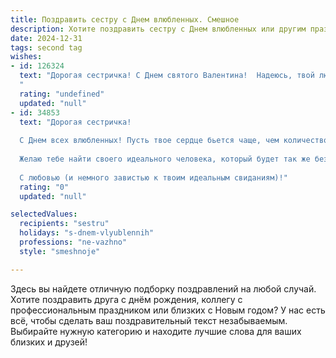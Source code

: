 ```yaml
---
title: Поздравить сестру с Днем влюбленных. Смешное
description: Хотите поздравить сестру с Днем влюбленных или другим праздником? Наш ИИ создаст незабываемое поздравление, а вы обязательно выделитесь среди других.  
date: 2024-12-31
tags: second tag
wishes:
- id: 126324
  text: "Дорогая сестричка! С Днем святого Валентина!  Надеюсь, твой любимый (или потенциальный)  подарит тебе не только цветы и конфеты, но и  год без стирки носков и горы немытой посуды!  Пусть ваша любовь будет яркой, как пожарная машина, и долгой, как сериал про зомби!  Целую!
  "
  rating: "undefined"
  updated: "null"
- id: 34853
  text: "Дорогая сестричка!
  
  С Днем всех влюбленных! Пусть твое сердце бьется чаще, чем количество раз, когда ты говоришь \"Я не знаю, что надеть!\" Помни, что любовь, как хорошая прическа, требует усилий: иногда нужна новая стрижка, а иногда просто хорошая укладка!
  
  Желаю тебе найти своего идеального человека, который будет так же без ума от тебя, как ты от шоколадок! Пусть у тебя будет столько романтики, сколько у меня шуток — это много, знаешь ли!
  
  С любовью (и немного завистью к твоим идеальным свиданиям)!"
  rating: "0"
  updated: "null"

selectedValues:
  recipients: "sestru"
  holidays: "s-dnem-vlyublennih"
  professions: "ne-vazhno"
  style: "smeshnoje"

---
```


Здесь вы найдете отличную подборку поздравлений на любой случай. 
Хотите поздравить друга с днём рождения, коллегу с профессиональным праздником или близких с Новым годом? У нас есть всё, чтобы сделать ваш поздравительный текст незабываемым. Выбирайте нужную категорию и находите лучшие слова для ваших близких и друзей!

